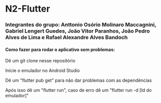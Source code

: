 # N2-Flutter
### Integrantes do grupo: Anttonio Osório Molinaro Maccagnini, Gabriel Lengert Guedes, João Vitor Paranhos, João Pedro Alves de Lima e Rafael Alexandre Alves Bandoch
#### Como fazer para rodar o aplicativo sem problemas:
Dê um git clone nesse repositório

Inicie o emulador no Android Studio

Dê um "flutter pub get" para não dar problemas com as dependências 

Após isso dê um "flutter run", caso de erro dê um "flutter run -d [Id do emulador]"
